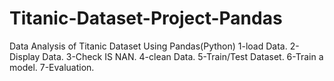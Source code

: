 # Titanic-Dataset-Project-Pandas

 Data Analysis of Titanic Dataset
 Using Pandas(Python)
 1-load Data.
 2-Display Data.
 3-Check IS NAN.
 4-clean Data.
 5-Train/Test Dataset.
 6-Train a model.
 7-Evaluation.
 
